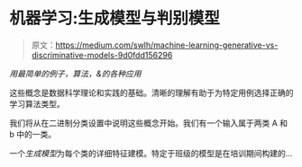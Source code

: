 # 机器学习:生成模型与判别模型

> 原文：<https://medium.com/swlh/machine-learning-generative-vs-discriminative-models-9d0fdd156296>

*用最简单的例子，算法，&的各种应用*

这些概念是数据科学理论和实践的基础。清晰的理解有助于为特定用例选择正确的学习算法类型。

我们将从在二进制分类设置中说明这些概念开始。我们有一个输入属于两类 A 和 b 中的一类。

一个*生成模型*为每个类的详细特征建模。特定于班级的模型是在培训期间构建的…